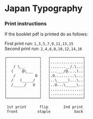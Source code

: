 # Japan Typography

### Print instructions

If the booklet pdf is printed do as follows:

First print run: `1,3,5,7,9,11,13,15`  
Second print run: `2,4,6,8,10,12,14,16`

```txt
┌───────────────┐   ┌───────────────┐
│               │   │...............│
│   / \__       │   │.......__/.\...│
│  (    @\___   │   │...___/@....)..│
│   /         O │   │.O.........\...│
│  /   (_____/  │   │..\_____)...\..│
│  /_____/   U  │   │..U...\_____\..│
│               │   │...............│
│               │   │...............│
└───────────────┘   └───────────────┘

 1st print      flip       2nd print
 front         staple           back
```
